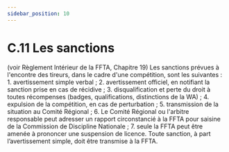 ```yaml
---
sidebar_position: 10
---
```


# C.11 Les sanctions

(voir Règlement Intérieur de la FFTA, Chapitre 19)
Les sanctions prévues à l'encontre des tireurs, dans le cadre d'une compétition, sont les suivantes : 1. avertissement simple verbal ; 2. avertissement officiel, en notifiant la sanction prise en cas de récidive ; 3. disqualification et perte du droit à toutes récompenses (badges, qualifications, distinctions de la WA) ; 4. expulsion de la compétition, en cas de perturbation ; 5. transmission de la situation au Comité Régional ; 6. Le Comité Régional ou l'arbitre responsable peut adresser un rapport circonstancié à la FFTA
pour saisine de la Commission de Discipline Nationale ; 7. seule la FFTA peut être amenée à prononcer une suspension de licence.
Toute sanction, à part l’avertissement simple, doit être transmise à la FFTA.
